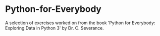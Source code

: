# Python-for-Everybody
A selection of exercises worked on from the book 'Python for Everybody: Exploring Data in Python 3' by Dr. C. Severance.

